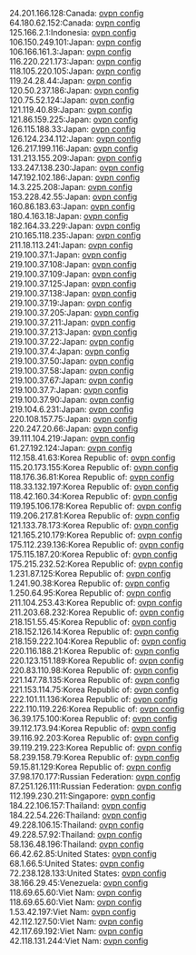 24.201.166.128:Canada: [ovpn config](vpn/24_201_166_128.ovpn)  
64.180.62.152:Canada: [ovpn config](vpn/64_180_62_152.ovpn)  
125.166.2.1:Indonesia: [ovpn config](vpn/125_166_2_1.ovpn)  
106.150.249.101:Japan: [ovpn config](vpn/106_150_249_101.ovpn)  
106.166.161.3:Japan: [ovpn config](vpn/106_166_161_3.ovpn)  
116.220.221.173:Japan: [ovpn config](vpn/116_220_221_173.ovpn)  
118.105.220.105:Japan: [ovpn config](vpn/118_105_220_105.ovpn)  
119.24.28.44:Japan: [ovpn config](vpn/119_24_28_44.ovpn)  
120.50.237.186:Japan: [ovpn config](vpn/120_50_237_186.ovpn)  
120.75.52.124:Japan: [ovpn config](vpn/120_75_52_124.ovpn)  
121.119.40.89:Japan: [ovpn config](vpn/121_119_40_89.ovpn)  
121.86.159.225:Japan: [ovpn config](vpn/121_86_159_225.ovpn)  
126.115.188.33:Japan: [ovpn config](vpn/126_115_188_33.ovpn)  
126.124.234.112:Japan: [ovpn config](vpn/126_124_234_112.ovpn)  
126.217.199.116:Japan: [ovpn config](vpn/126_217_199_116.ovpn)  
131.213.155.209:Japan: [ovpn config](vpn/131_213_155_209.ovpn)  
133.247.138.230:Japan: [ovpn config](vpn/133_247_138_230.ovpn)  
147.192.102.186:Japan: [ovpn config](vpn/147_192_102_186.ovpn)  
14.3.225.208:Japan: [ovpn config](vpn/14_3_225_208.ovpn)  
153.228.42.55:Japan: [ovpn config](vpn/153_228_42_55.ovpn)  
160.86.183.63:Japan: [ovpn config](vpn/160_86_183_63.ovpn)  
180.4.163.18:Japan: [ovpn config](vpn/180_4_163_18.ovpn)  
182.164.33.229:Japan: [ovpn config](vpn/182_164_33_229.ovpn)  
210.165.118.235:Japan: [ovpn config](vpn/210_165_118_235.ovpn)  
211.18.113.241:Japan: [ovpn config](vpn/211_18_113_241.ovpn)  
219.100.37.1:Japan: [ovpn config](vpn/219_100_37_1.ovpn)  
219.100.37.108:Japan: [ovpn config](vpn/219_100_37_108.ovpn)  
219.100.37.109:Japan: [ovpn config](vpn/219_100_37_109.ovpn)  
219.100.37.125:Japan: [ovpn config](vpn/219_100_37_125.ovpn)  
219.100.37.138:Japan: [ovpn config](vpn/219_100_37_138.ovpn)  
219.100.37.19:Japan: [ovpn config](vpn/219_100_37_19.ovpn)  
219.100.37.205:Japan: [ovpn config](vpn/219_100_37_205.ovpn)  
219.100.37.211:Japan: [ovpn config](vpn/219_100_37_211.ovpn)  
219.100.37.213:Japan: [ovpn config](vpn/219_100_37_213.ovpn)  
219.100.37.22:Japan: [ovpn config](vpn/219_100_37_22.ovpn)  
219.100.37.4:Japan: [ovpn config](vpn/219_100_37_4.ovpn)  
219.100.37.50:Japan: [ovpn config](vpn/219_100_37_50.ovpn)  
219.100.37.58:Japan: [ovpn config](vpn/219_100_37_58.ovpn)  
219.100.37.67:Japan: [ovpn config](vpn/219_100_37_67.ovpn)  
219.100.37.7:Japan: [ovpn config](vpn/219_100_37_7.ovpn)  
219.100.37.90:Japan: [ovpn config](vpn/219_100_37_90.ovpn)  
219.104.6.231:Japan: [ovpn config](vpn/219_104_6_231.ovpn)  
220.108.157.75:Japan: [ovpn config](vpn/220_108_157_75.ovpn)  
220.247.20.66:Japan: [ovpn config](vpn/220_247_20_66.ovpn)  
39.111.104.219:Japan: [ovpn config](vpn/39_111_104_219.ovpn)  
61.27.192.124:Japan: [ovpn config](vpn/61_27_192_124.ovpn)  
112.158.41.63:Korea Republic of: [ovpn config](vpn/112_158_41_63.ovpn)  
115.20.173.155:Korea Republic of: [ovpn config](vpn/115_20_173_155.ovpn)  
118.176.36.81:Korea Republic of: [ovpn config](vpn/118_176_36_81.ovpn)  
118.33.132.197:Korea Republic of: [ovpn config](vpn/118_33_132_197.ovpn)  
118.42.160.34:Korea Republic of: [ovpn config](vpn/118_42_160_34.ovpn)  
119.195.106.178:Korea Republic of: [ovpn config](vpn/119_195_106_178.ovpn)  
119.206.217.81:Korea Republic of: [ovpn config](vpn/119_206_217_81.ovpn)  
121.133.78.173:Korea Republic of: [ovpn config](vpn/121_133_78_173.ovpn)  
121.165.210.179:Korea Republic of: [ovpn config](vpn/121_165_210_179.ovpn)  
175.112.239.136:Korea Republic of: [ovpn config](vpn/175_112_239_136.ovpn)  
175.115.187.20:Korea Republic of: [ovpn config](vpn/175_115_187_20.ovpn)  
175.215.232.52:Korea Republic of: [ovpn config](vpn/175_215_232_52.ovpn)  
1.231.87.125:Korea Republic of: [ovpn config](vpn/1_231_87_125.ovpn)  
1.241.90.38:Korea Republic of: [ovpn config](vpn/1_241_90_38.ovpn)  
1.250.64.95:Korea Republic of: [ovpn config](vpn/1_250_64_95.ovpn)  
211.104.253.43:Korea Republic of: [ovpn config](vpn/211_104_253_43.ovpn)  
211.203.68.232:Korea Republic of: [ovpn config](vpn/211_203_68_232.ovpn)  
218.151.55.45:Korea Republic of: [ovpn config](vpn/218_151_55_45.ovpn)  
218.152.126.14:Korea Republic of: [ovpn config](vpn/218_152_126_14.ovpn)  
218.159.222.104:Korea Republic of: [ovpn config](vpn/218_159_222_104.ovpn)  
220.116.188.21:Korea Republic of: [ovpn config](vpn/220_116_188_21.ovpn)  
220.123.151.189:Korea Republic of: [ovpn config](vpn/220_123_151_189.ovpn)  
220.83.110.98:Korea Republic of: [ovpn config](vpn/220_83_110_98.ovpn)  
221.147.78.135:Korea Republic of: [ovpn config](vpn/221_147_78_135.ovpn)  
221.153.114.75:Korea Republic of: [ovpn config](vpn/221_153_114_75.ovpn)  
222.101.11.136:Korea Republic of: [ovpn config](vpn/222_101_11_136.ovpn)  
222.110.119.226:Korea Republic of: [ovpn config](vpn/222_110_119_226.ovpn)  
36.39.175.100:Korea Republic of: [ovpn config](vpn/36_39_175_100.ovpn)  
39.112.173.94:Korea Republic of: [ovpn config](vpn/39_112_173_94.ovpn)  
39.116.92.203:Korea Republic of: [ovpn config](vpn/39_116_92_203.ovpn)  
39.119.219.223:Korea Republic of: [ovpn config](vpn/39_119_219_223.ovpn)  
58.239.158.79:Korea Republic of: [ovpn config](vpn/58_239_158_79.ovpn)  
59.15.81.129:Korea Republic of: [ovpn config](vpn/59_15_81_129.ovpn)  
37.98.170.177:Russian Federation: [ovpn config](vpn/37_98_170_177.ovpn)  
87.251.126.111:Russian Federation: [ovpn config](vpn/87_251_126_111.ovpn)  
112.199.230.211:Singapore: [ovpn config](vpn/112_199_230_211.ovpn)  
184.22.106.157:Thailand: [ovpn config](vpn/184_22_106_157.ovpn)  
184.22.54.226:Thailand: [ovpn config](vpn/184_22_54_226.ovpn)  
49.228.106.15:Thailand: [ovpn config](vpn/49_228_106_15.ovpn)  
49.228.57.92:Thailand: [ovpn config](vpn/49_228_57_92.ovpn)  
58.136.48.196:Thailand: [ovpn config](vpn/58_136_48_196.ovpn)  
66.42.62.85:United States: [ovpn config](vpn/66_42_62_85.ovpn)  
68.1.66.5:United States: [ovpn config](vpn/68_1_66_5.ovpn)  
72.238.128.133:United States: [ovpn config](vpn/72_238_128_133.ovpn)  
38.166.29.45:Venezuela: [ovpn config](vpn/38_166_29_45.ovpn)  
118.69.65.60:Viet Nam: [ovpn config](vpn/118_69_65_60.ovpn)  
118.69.65.60:Viet Nam: [ovpn config](vpn/118_69_65_60.ovpn)  
1.53.42.197:Viet Nam: [ovpn config](vpn/1_53_42_197.ovpn)  
42.112.127.50:Viet Nam: [ovpn config](vpn/42_112_127_50.ovpn)  
42.117.69.192:Viet Nam: [ovpn config](vpn/42_117_69_192.ovpn)  
42.118.131.244:Viet Nam: [ovpn config](vpn/42_118_131_244.ovpn)  

